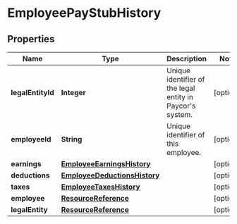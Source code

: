 

# EmployeePayStubHistory


## Properties

| Name | Type | Description | Notes |
|------------ | ------------- | ------------- | -------------|
|**legalEntityId** | **Integer** | Unique identifier of the legal entity in Paycor&#39;s system. |  [optional] |
|**employeeId** | **String** | Unique identifier of this employee. |  [optional] |
|**earnings** | [**EmployeeEarningsHistory**](EmployeeEarningsHistory.md) |  |  [optional] |
|**deductions** | [**EmployeeDeductionsHistory**](EmployeeDeductionsHistory.md) |  |  [optional] |
|**taxes** | [**EmployeeTaxesHistory**](EmployeeTaxesHistory.md) |  |  [optional] |
|**employee** | [**ResourceReference**](ResourceReference.md) |  |  [optional] |
|**legalEntity** | [**ResourceReference**](ResourceReference.md) |  |  [optional] |



